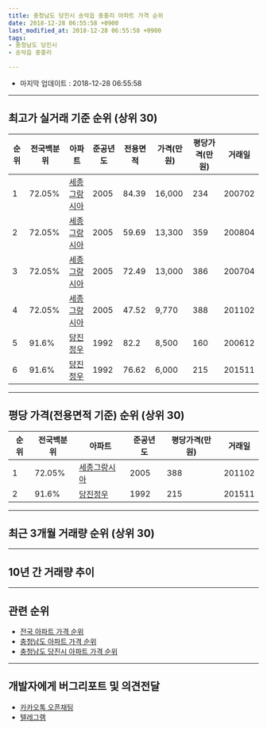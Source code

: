 ```yaml
---
title: 충청남도 당진시 송악읍 중흥리 아파트 가격 순위
date: 2018-12-28 06:55:58 +0900
last_modified_at: 2018-12-28 06:55:58 +0900
tags:
- 충청남도 당진시
- 송악읍 중흥리

---
```


* 마지막 업데이트 : 2018-12-28 06:55:58

---

## 최고가 실거래 기준 순위 (상위 30)


|순위|전국백분위|아파트|준공년도|전용면적|가격(만원)|평당가격(만원)|거래일|
|---|---|---|---|---|---|---|---|
|1|72.05%|[세종그랑시아](https://search.naver.com/search.naver?query=%EC%B6%A9%EC%B2%AD%EB%82%A8%EB%8F%84+%EB%8B%B9%EC%A7%84%EC%8B%9C+%EC%86%A1%EC%95%85%EC%9D%8D+%EC%A4%91%ED%9D%A5%EB%A6%AC+%EC%84%B8%EC%A2%85%EA%B7%B8%EB%9E%91%EC%8B%9C%EC%95%84)|2005|84.39|16,000|234|200702|
|2|72.05%|[세종그랑시아](https://search.naver.com/search.naver?query=%EC%B6%A9%EC%B2%AD%EB%82%A8%EB%8F%84+%EB%8B%B9%EC%A7%84%EC%8B%9C+%EC%86%A1%EC%95%85%EC%9D%8D+%EC%A4%91%ED%9D%A5%EB%A6%AC+%EC%84%B8%EC%A2%85%EA%B7%B8%EB%9E%91%EC%8B%9C%EC%95%84)|2005|59.69|13,300|359|200804|
|3|72.05%|[세종그랑시아](https://search.naver.com/search.naver?query=%EC%B6%A9%EC%B2%AD%EB%82%A8%EB%8F%84+%EB%8B%B9%EC%A7%84%EC%8B%9C+%EC%86%A1%EC%95%85%EC%9D%8D+%EC%A4%91%ED%9D%A5%EB%A6%AC+%EC%84%B8%EC%A2%85%EA%B7%B8%EB%9E%91%EC%8B%9C%EC%95%84)|2005|72.49|13,000|386|200704|
|4|72.05%|[세종그랑시아](https://search.naver.com/search.naver?query=%EC%B6%A9%EC%B2%AD%EB%82%A8%EB%8F%84+%EB%8B%B9%EC%A7%84%EC%8B%9C+%EC%86%A1%EC%95%85%EC%9D%8D+%EC%A4%91%ED%9D%A5%EB%A6%AC+%EC%84%B8%EC%A2%85%EA%B7%B8%EB%9E%91%EC%8B%9C%EC%95%84)|2005|47.52|9,770|388|201102|
|5|91.6%|[당진정우](https://search.naver.com/search.naver?query=%EC%B6%A9%EC%B2%AD%EB%82%A8%EB%8F%84+%EB%8B%B9%EC%A7%84%EC%8B%9C+%EC%86%A1%EC%95%85%EC%9D%8D+%EC%A4%91%ED%9D%A5%EB%A6%AC+%EB%8B%B9%EC%A7%84%EC%A0%95%EC%9A%B0)|1992|82.2|8,500|160|200612|
|6|91.6%|[당진정우](https://search.naver.com/search.naver?query=%EC%B6%A9%EC%B2%AD%EB%82%A8%EB%8F%84+%EB%8B%B9%EC%A7%84%EC%8B%9C+%EC%86%A1%EC%95%85%EC%9D%8D+%EC%A4%91%ED%9D%A5%EB%A6%AC+%EB%8B%B9%EC%A7%84%EC%A0%95%EC%9A%B0)|1992|76.62|6,000|215|201511|


---

## 평당 가격(전용면적 기준) 순위 (상위 30)


|순위|전국백분위|아파트|준공년도|평당가격(만원)|거래일|
|---|---|---|---|---|---|
|1|72.05%|[세종그랑시아](https://search.naver.com/search.naver?query=%EC%B6%A9%EC%B2%AD%EB%82%A8%EB%8F%84+%EB%8B%B9%EC%A7%84%EC%8B%9C+%EC%86%A1%EC%95%85%EC%9D%8D+%EC%A4%91%ED%9D%A5%EB%A6%AC+%EC%84%B8%EC%A2%85%EA%B7%B8%EB%9E%91%EC%8B%9C%EC%95%84)|2005|388|201102|
|2|91.6%|[당진정우](https://search.naver.com/search.naver?query=%EC%B6%A9%EC%B2%AD%EB%82%A8%EB%8F%84+%EB%8B%B9%EC%A7%84%EC%8B%9C+%EC%86%A1%EC%95%85%EC%9D%8D+%EC%A4%91%ED%9D%A5%EB%A6%AC+%EB%8B%B9%EC%A7%84%EC%A0%95%EC%9A%B0)|1992|215|201511|


---

## 최근 3개월 거래량 순위 (상위 30)


<div style="width:100%;">
    <canvas id="deal_count_ranking" height="250"></canvas>
</div>


<script>
new Chart(document.getElementById("deal_count_ranking"), {
    type: 'horizontalBar',
    data: {
        labels: ['세종그랑시아'],
        datasets: [{
            label: '실거래 수',
            data: [6],
            borderColor: "rgba(255, 0, 128, 1)",
            backgroundColor: "rgba(255, 0, 128, 0.5)",
            fill: false,
        }]
    },
    options: {
        responsive: true,
        title: {
            display: true,
            text: '최근 3개월 거래량 순위'
        },
        tooltips: {
            mode: 'index',
            intersect: false,
            callbacks: {
                title: function(tooltipItems, data) {
                    return "실거래 수:";
                },
                label: function(tooltipItem, data) {
                    return data.labels[tooltipItem.index] + ": " + tooltipItem.xLabel;
                }
            }
        },
        hover: {
            mode: 'nearest',
            intersect: true
        },
        scales: {
            xAxes: [{
                display: true,
                scaleLabel: {
                    display: true,
                    labelString: '실거래 수'
                },
                ticks: {
                    suggestedMin: 0,
                }
            }],
            yAxes: [{
                display: true,
                ticks: {
                    autoSkip: false,
                    callback: function(value, index, values) {
                        if (value.length > 15)
                            return value.substr(0, 13) + "...";
                        else
                            return value;
                    }
                },
                scaleLabel: {
                    display: false,
                }
            }]
        }
    }
});

</script>


---

## 10년 간 거래량 추이


<div style="width:100%;">
    <canvas id="deal_progress" height="250"></canvas>
</div>

<script>
new Chart(document.getElementById("deal_progress"), {
    type: 'line',
    data: {
        labels: ['200812','200901','200902','200903','200904','200905','200906','200907','200908','200909','200910','200911','200912','201001','201002','201003','201004','201005','201006','201007','201008','201009','201010','201011','201012','201101','201102','201103','201104','201105','201106','201107','201108','201109','201110','201111','201112','201201','201202','201203','201204','201205','201206','201207','201208','201209','201210','201211','201212','201301','201302','201303','201304','201305','201306','201307','201308','201309','201310','201311','201312','201401','201402','201403','201404','201405','201406','201407','201408','201409','201410','201411','201412','201501','201502','201503','201504','201505','201506','201507','201508','201509','201510','201511','201512','201601','201602','201603','201604','201605','201606','201607','201608','201609','201610','201611','201612','201701','201702','201703','201704','201705','201706','201707','201708','201709','201710','201711','201712','201801','201802','201803','201804','201805','201806','201807','201808','201809','201810','201811','201812'],
        datasets: [{
            label: '실거래 수',
            pointRadius: 1,
            data: [0, 1, 7, 6, 4, 4, 8, 9, 9, 4, 3, 1, 2, 2, 3, 4, 3, 3, 4, 1, 2, 3, 6, 1, 3, 0, 5, 4, 7, 5, 3, 7, 7, 3, 6, 6, 5, 3, 2, 1, 6, 4, 11, 2, 1, 9, 10, 7, 7, 3, 4, 6, 4, 10, 7, 5, 4, 8, 5, 4, 6, 5, 7, 7, 10, 10, 4, 8, 6, 4, 6, 6, 4, 6, 5, 7, 5, 2, 5, 15, 3, 6, 4, 4, 2, 4, 5, 3, 1, 1, 2, 3, 2, 2, 3, 3, 0, 3, 2, 0, 3, 2, 0, 0, 2, 1, 0, 0, 1, 2, 0, 5, 3, 1, 4, 2, 1, 2, 2, 1, 3],
            borderColor: "rgba(255, 201, 14, 1)",
            backgroundColor: "rgba(255, 201, 14, 0.5)",
            fill: true,
        }]
    },
    options: {
        responsive: true,
        title: {
            display: true,
            text: '10년간 거래량 추이'
        },
        tooltips: {
            mode: 'index',
            intersect: false,
        },
        hover: {
            mode: 'nearest',
            intersect: true
        },
        scales: {
            xAxes: [{
                display: true,
                scaleLabel: {
                    display: true,
                    labelString: '년/월'
                }
            }],
            yAxes: [{
                display: true,
                ticks: {
                    suggestedMin: 0,
                },
                scaleLabel: {
                    display: true,
                    labelString: '실거래 수'
                }
            }]
        }
    }
});

</script>


---

## 관련 순위

- [전국 아파트 가격 순위](https://inasie.github.io/apt-ranking/전국)
- [충청남도 아파트 가격 순위](https://inasie.github.io/apt-ranking/충청남도)
- [충청남도 당진시 아파트 가격 순위](https://inasie.github.io/apt-ranking/충청남도-당진시)


---

## 개발자에게 버그리포트 및 의견전달

- [카카오톡 오픈채팅](https://open.kakao.com/o/gLJUAP4)
- [텔레그램](https://t.me/inasie)

